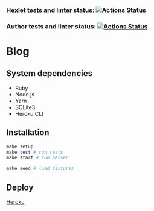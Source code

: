 ### Hexlet tests and linter status: [![Actions Status](https://github.com/Yorickov/rails-project-lvl2/actions/workflows/hexlet-check.yml/badge.svg)](https://github.com/Yorickov/rails-project-lvl2/actions)

### Author tests and linter status: [![Actions Status](https://github.com/Yorickov/rails-project-lvl2/actions/workflows/master.yml/badge.svg)](https://github.com/Yorickov/rails-project-lvl2/actions)

# Blog

## System dependencies

- Ruby
- Node.js
- Yarn
- SQLite3
- Heroku CLI

## Installation

```ruby
make setup
make test # run tests
make start # run server

make seed # load fixtures
```

## Deploy

[Heroku](https://same-blog.herokuapp.com/)
